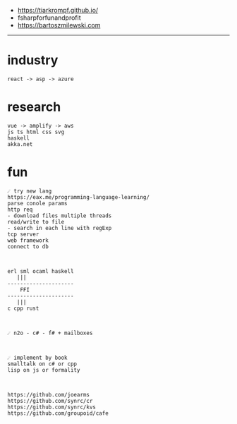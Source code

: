 * https://tiarkrompf.github.io/
* fsharpforfunandprofit
* https://bartoszmilewski.com

---

# industry
```
react -> asp -> azure
```

# research
```
vue -> amplify -> aws
js ts html css svg
haskell
akka.net
```

# fun
```
☄️ try new lang
https://eax.me/programming-language-learning/
parse conole params
http req
- download files multiple threads
read/write to file
- search in each line with regExp
tcp server
web framework
connect to db



erl sml ocaml haskell
   |||
---------------------
    FFI
---------------------
   |||
c cpp rust



☄️ n2o - c# - f# + mailboxes



☄️ implement by book
smalltalk on c# or cpp
lisp on js or formality



https://github.com/joearms
https://github.com/synrc/cr
https://github.com/synrc/kvs
https://github.com/groupoid/cafe
```
